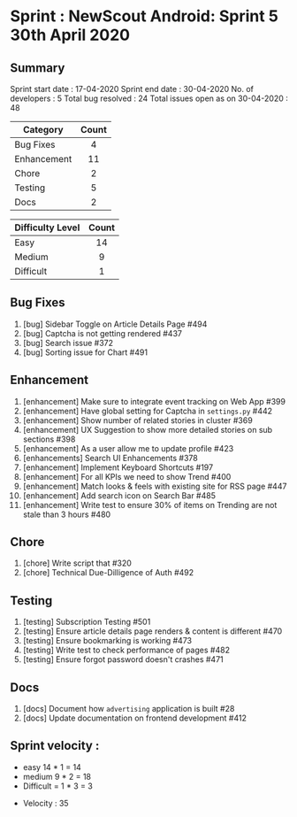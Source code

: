 # Sprint : NewScout Android: Sprint 5 30th April 2020

## Summary

Sprint start date : 17-04-2020
Sprint end date : 30-04-2020
No. of developers : 5
Total bug resolved : 24
Total issues open as on 30-04-2020 : 48

| Category    | Count |
| ----------- | :---: |
| Bug Fixes   |   4   |
| Enhancement |  11   |
| Chore       |   2   |
| Testing     |   5   |
| Docs        |   2   |

| Difficulty Level | Count |
| ---------------- | :---: |
| Easy             |  14   |
| Medium           |   9   |
| Difficult        |   1   |

## Bug Fixes

1. [bug] Sidebar Toggle on Article Details Page #494
1. [bug] Captcha is not getting rendered #437
1. [bug] Search issue #372
1. [bug] Sorting issue for Chart #491

## Enhancement

1. [enhancement] Make sure to integrate event tracking on Web App #399
1. [enhancement] Have global setting for Captcha in `settings.py` #442
1. [enhancement] Show number of related stories in cluster #369
1. [enhancement] UX Suggestion to show more detailed stories on sub sections #398
1. [enhancement] As a user allow me to update profile #423
1. [enhancements] Search UI Enhancements #378
1. [enhancement] Implement Keyboard Shortcuts #197
1. [enhancement] For all KPIs we need to show Trend #400
1. [enhancement] Match looks & feels with existing site for RSS page #447
1. [enhancement] Add search icon on Search Bar #485
1. [enhancement] Write test to ensure 30% of items on Trending are not stale than 3 hours #480

## Chore

1. [chore] Write script that #320
1. [chore] Technical Due-Dilligence of Auth #492

## Testing

1. [testing] Subscription Testing #501
1. [testing] Ensure article details page renders & content is different #470
1. [testing] Ensure bookmarking is working #473
1. [testing] Write test to check performance of pages #482
1. [testing] Ensure forgot password doesn't crashes #471

## Docs

1. [docs] Document how `advertising` application is built #28
1. [docs] Update documentation on frontend development #412

## Sprint velocity :

- easy 14 \* 1 = 14
- medium 9 \* 2 = 18
- Difficult = 1 \* 3 = 3

* Velocity : 35
